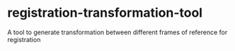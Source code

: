 # registration-transformation-tool
A tool to generate transformation between different frames of reference for registration
